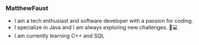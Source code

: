### MatthewFaust
- I am a tech enthusiast and software developer with a passion for coding.
- I specialize in Java and I am always exploring new challenges. 🚀💻
- I am currently learning C++ and SQL

<!--
**MatthewFaust/MatthewFaust** is a ✨ _special_ ✨ repository because its `README.md` (this file) appears on your GitHub profile.

Here are some ideas to get you started:

- 🔭 I’m currently working on ...
- 🌱 I’m currently learning ...
- 👯 I’m looking to collaborate on ...
- 🤔 I’m looking for help with ...
- 💬 Ask me about ...
- 📫 How to reach me: ...
- 😄 Pronouns: ...
- ⚡ Fun fact: ...
-->
